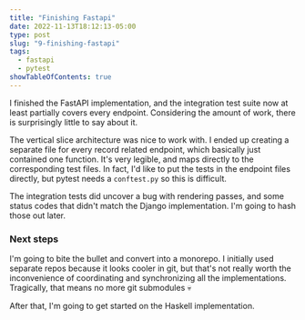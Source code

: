 ```yaml
---
title: "Finishing Fastapi"
date: 2022-11-13T18:12:13-05:00
type: post
slug: "9-finishing-fastapi"
tags:
  - fastapi
  - pytest
showTableOfContents: true
---
```


I finished the FastAPI implementation, and the integration test suite now at least partially covers every endpoint. Considering the amount of work, there is surprisingly little to say about it.

The vertical slice architecture was nice to work with. I ended up creating a separate file for every record related endpoint, which basically just contained one function. It's very legible, and maps directly to the corresponding test files. In fact, I'd like to put the tests in the endpoint files directly, but pytest needs a `conftest.py` so this is difficult.

The integration tests did uncover a bug with rendering passes, and some status codes that didn't match the Django implementation. I'm going to hash those out later.

### Next steps
I'm going to bite the bullet and convert into a monorepo. I initially used separate repos because it looks cooler in git, but that's not really worth the inconvenience of coordinating and synchronizing all the implementations. Tragically, that means no more git submodules 💀

After that, I'm going to get started on the Haskell implementation.